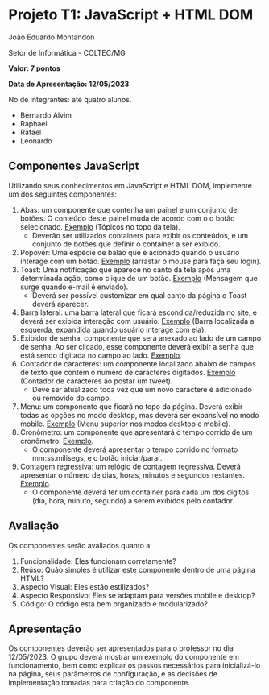 # Projeto T1: JavaScript + HTML DOM

João Eduardo Montandon

Setor de Informática - COLTEC/MG

**Valor: 7 pontos**

**Data de Apresentação: 12/05/2023**

No de integrantes: até quatro alunos.
- Bernardo Alvim
- Raphael
- Rafael
- Leonardo

## Componentes JavaScript

Utilizando seus conhecimentos em JavaScript e HTML DOM, implemente um dos seguintes componentes:

1. Abas: um componente que contenha um painel e um conjunto de botões. O conteúdo deste painel muda de acordo com o o botão selecionado. [Exemplo](https://www.youtube.com/) (Tópicos no topo da tela).
    - Deverão ser utilizados containers para exibir os conteúdos, e um conjunto de botões que definir o container a ser exibido.
2. Popover: Uma espécie de balão que é acionado quando o usuário interage com um botão. [Exemplo](https://www.amazon.com.br/) (arrastar o mouse para faça seu login).
3. Toast: Uma notificação que aparece no canto da tela após uma determinada ação, como clique de um botão. [Exemplo](https://mail.google.com/) (Mensagem que surge quando e-mail é enviado).
    - Deverá ser possível customizar em qual canto da página o Toast deverá aparecer.
4. Barra lateral: uma barra lateral que ficará escondida/reduzida no site, e deverá ser exibida interação com usuário. [Exemplo](https://mail.google.com/) (Barra localizada a esquerda, expandida quando usuário interage com ela).
5. Exibidor de senha: componente que será anexado ao lado de um campo de senha. Ao ser clicado, esse componente deverá exibir a senha que está sendo digitada no campo ao lado. [Exemplo](https://accounts.google.com/).
6. Contador de caracteres: um componente localizado abaixo de campos de texto que contém o número de caracteres digitados. [Exemplo](https://twitter.com/home) (Contador de caracteres ao postar um tweet).
   - Deve ser atualizado toda vez que um novo caractere é adicionado ou removido do campo.
7. Menu: um componente que ficará no topo da página. Deverá exibir todas as opções no modo desktop, mas deverá ser expansível no modo mobile. [Exemplo](https://github.com/) (Menu superior nos modos desktop e mobile).
8. Cronômetro: um componente que apresentará o tempo corrido de um cronômetro. [Exemplo](http://online-stopwatch.chronme.com/).
    - O componente deverá apresentar o tempo corrido no formato mm:ss.milisegs, e o botão iniciar/parar.
9. Contagem regressiva: um relógio de contagem regressiva. Deverá apresentar o número de dias, horas, minutos e segundos restantes. [Exemplo](https://www.timeanddate.com/countdown/chinese?p0=445).
    - O componente deverá ter um container para cada um dos dígitos (dia, hora, minuto, segundo) a serem exibidos pelo contador.

## Avaliação

Os componentes serão avaliados quanto a:

1. Funcionalidade: Eles funcionam corretamente?
2. Reúso: Quão simples é utilizar este componente dentro de uma página HTML?
3. Aspecto Visual: Eles estão estilizados?
4. Aspecto Responsivo: Eles se adaptam para versões mobile e desktop?
5. Código: O código está bem organizado e modularizado?

## Apresentação

Os componentes deverão ser apresentados para o professor no dia 12/05/2023.
O grupo deverá mostrar um exemplo do componente em funcionamento, bem como explicar os passos necessários para inicializá-lo na página, seus parâmetros de configuração, e as decisões de implementação tomadas para criação do componente.
